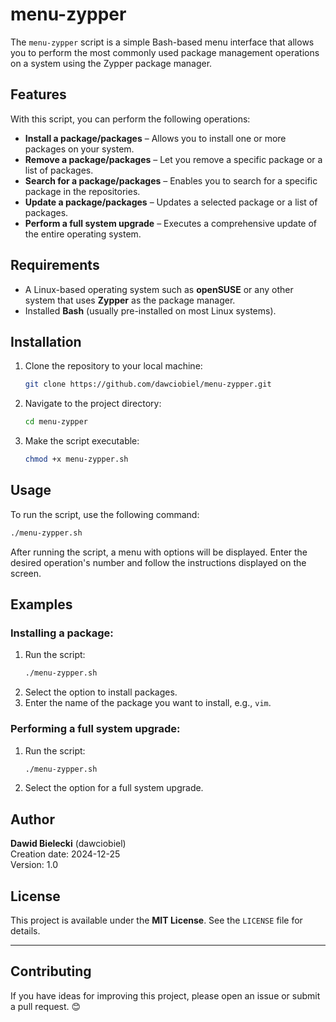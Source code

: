 # menu-zypper

The `menu-zypper` script is a simple Bash-based menu interface that allows you to perform the most commonly used package management operations on a system using the Zypper package manager.

## Features

With this script, you can perform the following operations:
- **Install a package/packages** – Allows you to install one or more packages on your system.
- **Remove a package/packages** – Let you remove a specific package or a list of packages.
- **Search for a package/packages** – Enables you to search for a specific package in the repositories.
- **Update a package/packages** – Updates a selected package or a list of packages.
- **Perform a full system upgrade** – Executes a comprehensive update of the entire operating system.

## Requirements

- A Linux-based operating system such as **openSUSE** or any other system that uses **Zypper** as the package manager.
- Installed **Bash** (usually pre-installed on most Linux systems).

## Installation

1. Clone the repository to your local machine:
   ```bash
   git clone https://github.com/dawciobiel/menu-zypper.git
   ```

2. Navigate to the project directory:
   ```bash
   cd menu-zypper
   ```

3. Make the script executable:
   ```bash
   chmod +x menu-zypper.sh
   ```

## Usage

To run the script, use the following command:
```bash
./menu-zypper.sh
```

After running the script, a menu with options will be displayed. Enter the desired operation's number and follow the instructions displayed on the screen.

## Examples

### Installing a package:
1. Run the script:
   ```bash
   ./menu-zypper.sh
   ```
2. Select the option to install packages.
3. Enter the name of the package you want to install, e.g., `vim`.

### Performing a full system upgrade:
1. Run the script:
   ```bash
   ./menu-zypper.sh
   ```
2. Select the option for a full system upgrade.

## Author

**Dawid Bielecki** (dawciobiel)  
Creation date: 2024-12-25  
Version: 1.0

## License

This project is available under the **MIT License**. See the `LICENSE` file for details.

---

## Contributing

If you have ideas for improving this project, please open an issue or submit a pull request. 😊
